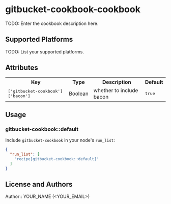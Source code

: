 # gitbucket-cookbook-cookbook

TODO: Enter the cookbook description here.

## Supported Platforms

TODO: List your supported platforms.

## Attributes

<table>
  <tr>
    <th>Key</th>
    <th>Type</th>
    <th>Description</th>
    <th>Default</th>
  </tr>
  <tr>
    <td><tt>['gitbucket-cookbook']['bacon']</tt></td>
    <td>Boolean</td>
    <td>whether to include bacon</td>
    <td><tt>true</tt></td>
  </tr>
</table>

## Usage

### gitbucket-cookbook::default

Include `gitbucket-cookbook` in your node's `run_list`:

```json
{
  "run_list": [
    "recipe[gitbucket-cookbook::default]"
  ]
}
```

## License and Authors

Author:: YOUR_NAME (<YOUR_EMAIL>)
